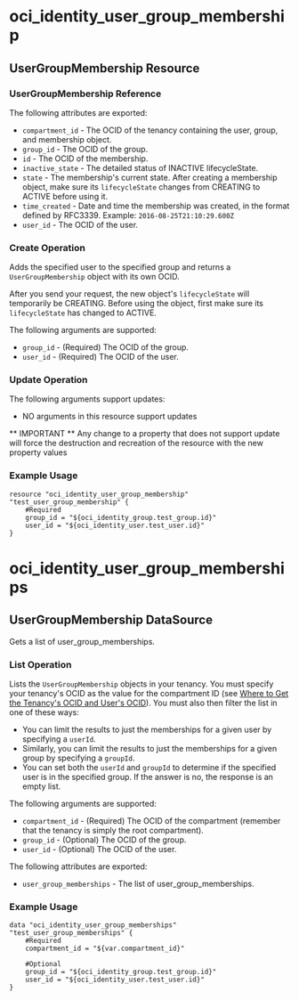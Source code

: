 # oci\_identity\_user_group_membership

## UserGroupMembership Resource

### UserGroupMembership Reference

The following attributes are exported:

* `compartment_id` - The OCID of the tenancy containing the user, group, and membership object.
* `group_id` - The OCID of the group.
* `id` - The OCID of the membership.
* `inactive_state` - The detailed status of INACTIVE lifecycleState.
* `state` - The membership's current state.  After creating a membership object, make sure its `lifecycleState` changes from CREATING to ACTIVE before using it. 
* `time_created` - Date and time the membership was created, in the format defined by RFC3339.  Example: `2016-08-25T21:10:29.600Z` 
* `user_id` - The OCID of the user.



### Create Operation
Adds the specified user to the specified group and returns a `UserGroupMembership` object with its own OCID.

After you send your request, the new object's `lifecycleState` will temporarily be CREATING. Before using the
object, first make sure its `lifecycleState` has changed to ACTIVE.


The following arguments are supported:

* `group_id` - (Required) The OCID of the group.
* `user_id` - (Required) The OCID of the user.


### Update Operation


The following arguments support updates:
* NO arguments in this resource support updates

** IMPORTANT **
Any change to a property that does not support update will force the destruction and recreation of the resource with the new property values

### Example Usage

```
resource "oci_identity_user_group_membership" "test_user_group_membership" {
	#Required
	group_id = "${oci_identity_group.test_group.id}"
	user_id = "${oci_identity_user.test_user.id}"
}
```

# oci\_identity\_user_group_memberships

## UserGroupMembership DataSource

Gets a list of user_group_memberships.

### List Operation
Lists the `UserGroupMembership` objects in your tenancy. You must specify your tenancy's OCID
as the value for the compartment ID
(see [Where to Get the Tenancy's OCID and User's OCID](https://docs.us-phoenix-1.oraclecloud.com/Content/API/Concepts/apisigningkey.htm#five)).
You must also then filter the list in one of these ways:

- You can limit the results to just the memberships for a given user by specifying a `userId`.
- Similarly, you can limit the results to just the memberships for a given group by specifying a `groupId`.
- You can set both the `userId` and `groupId` to determine if the specified user is in the specified group.
If the answer is no, the response is an empty list.

The following arguments are supported:

* `compartment_id` - (Required) The OCID of the compartment (remember that the tenancy is simply the root compartment). 
* `group_id` - (Optional) The OCID of the group.
* `user_id` - (Optional) The OCID of the user.


The following attributes are exported:

* `user_group_memberships` - The list of user_group_memberships.

### Example Usage

```
data "oci_identity_user_group_memberships" "test_user_group_memberships" {
	#Required
	compartment_id = "${var.compartment_id}"

	#Optional
	group_id = "${oci_identity_group.test_group.id}"
	user_id = "${oci_identity_user.test_user.id}"
}
```